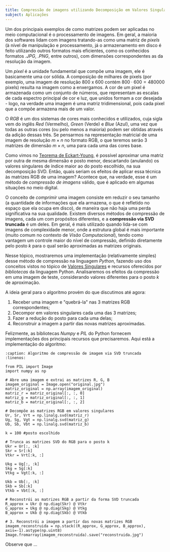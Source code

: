 ```yaml
---
title: Compressão de imagens utilizando Decomposição em Valores Singulares
subject: Aplicações
---
```


Um dos principais exemplos de como matrizes podem ser aplicadas no meio computacional é o processamento de imagens. Em geral, a maioria dos softwares lidam com imagens tratando-as como uma matriz de *pixels* (à nível de manipulação e processamento, já o armazenamento em disco é feito utilizando outros formatos mais eficientes, como os conhecidos formatos *.JPG*, *.PNG*, entre outros), com dimensões correspondentes as da resolução da imagem. 

Um *pixel* é a unidade fundamental que compõe uma imagem, ele é basicamente uma cor sólida. A composição de milhares de pixels (por exemplo, uma imagem de resolução 800 x 600 contém $800\cdot 600=480000$ pixels) resulta na imagem como a enxergamos. A cor de um pixel é armazenada como um conjunto de números, que representam as escalas de cada espectro principal de cor e luz, que unidos formam a cor desejada - logo, na verdade uma imagem é uma matriz tridimensional, pois cada pixel que a compõe armazena mais de um valor. 

O *RGB* é um dos sistemas de cores mais conhecidos e utilizados, cuja sigla vem do inglês *Red* (Vermelho), *Green* (Verde) e *Blue* (Azul), uma vez que todas as outras cores (ou pelo menos a maioria) podem ser obtidas através da adição dessas três. Se pensarmos na representação matricial de uma imagem de resolução $m\times n$ no formato RGB, o que teremos serão 3 matrizes de dimensão $m\times n$, uma para cada uma das cores base.

Como vimos no [Teorema de Eckart-Young](#teo-eckart-young), é possível aproximar uma matriz por outra de mesma dimensão e posto menor, descartando (anulando) os valores singulares de índice maior ao do posto escolhido, na sua decomposição SVD. Então, quais seriam os efeitos de aplicar essa técnica às matrizes RGB de uma imagem? Acontece que, na verdade, esse é um método de *compressão de imagens* válido, que é aplicado em algumas situações no meio digital.

O conceito de *comprimir* uma imagem consiste em reduzir o seu tamanho (a quantidade de informações que ela armazena, o que é refletido no espaço que ela ocupa em disco), de maneira que não haja uma perda significativa na sua qualidade. Existem diversos métodos de compressão de imagens, cada um com propósitos diferentes, e a **compressão via SVD truncada** é um deles. Em geral, é mais utilizado quando lida-se com imagens de complexidade menor, onde a estrutura global é mais importante (muito comum no contexto de *Visão Computacional*), tendo como vantagem um controle maior do nível de compressão, definido diretamente pelo posto $k$ para o qual serão aproximadas as matrizes originais.

Nesse tópico, mostraremos uma implementação (relativamente simples) desse método de compressão na linguagem *Python*, fazendo uso dos conceitos vistos no tópico de [Valores Singulares](../topicos/valores-singulares.md) e recursos oferecidos por *bibliotecas* da linguagem Python. Analisaremos os efeitos da compressão em uma imagem de teste, considerando valores diferentes para o posto $k$ de aproximação.

A ideia geral para o algoritmo provém do que discutimos até agora:

1. Receber uma imagem e "quebrá-la" nas 3 matrizes RGB correspondentes;
2. Decompor em valores singulares cada uma das 3 matrizes;
3. Fazer a redução do posto para cada uma delas;
4. Reconstruir a imagem a partir das novas matrizes aproximadas.

Felizmente, as bibliotecas *Numpy* e *PIL* do Python fornecem implementações dos principais recursos que precisaremos. Aqui está a implementação do algoritmo: 

```{code-block} python
:caption: Algoritmo de compressão de imagem via SVD truncada
:linenos:

from PIL import Image
import numpy as np

# Abre uma imagem e extrai as matrizes R, G, B
imagem_original = Image.open("original.jpg")
matriz_original = np.array(imagem_original)
matriz_r = matriz_original[:, :, 0]
matriz_g = matriz_original[:, :, 1]
matriz_b = matriz_original[:, :, 2]

# Decompõe as matrizes RGB em valores singulares
Ur, Sr, Vrt = np.linalg.svd(matriz_r)
Ug, Sg, Vgt = np.linalg.svd(matriz_g)
Ub, Sb, Vbt = np.linalg.svd(matriz_b)

k = 100 #posto escolhido

# Trunca as matrizes SVD do RGB para o posto k
Ukr = Ur[:, :k]
Skr = Sr[:k]
Vtkr = Vrt[:k, :]

Ukg = Ug[:, :k]
Skg = Sg[:k]
Vtkg = Vgt[:k, :]

Ukb = Ub[:, :k]
Skb = Sb[:k]
Vtkb = Vbt[:k, :]

# Reconstrói as matrizes RGB a partir da forma SVD truncada
R_approx = Ukr @ np.diag(Skr) @ Vtkr
G_approx = Ukg @ np.diag(Skg) @ Vtkg
B_approx = Ukb @ np.diag(Skb) @ Vtkb

# 3. Reconstrói a imagem a partir das novas matrizes RGB 
imagem_reconstruida = np.stack((R_approx, G_approx, B_approx), axis=-1).astype(np.uint8)
Image.fromarray(imagem_reconstruida).save("reconstruida.jpg")

```

Observe que ...
